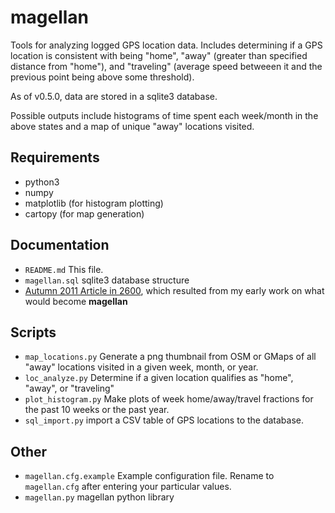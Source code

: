 # magellan

Tools for analyzing logged GPS location data. Includes determining if a GPS location is consistent with being "home", "away" (greater than specified distance from "home"), and "traveling" (average speed betweeen it and the previous point being above some threshold).

As of v0.5.0, data are stored in a sqlite3 database.

Possible outputs include histograms of time spent each week/month in the above states and a map of unique "away" locations visited.

## Requirements

* python3
* numpy
* matplotlib (for histogram plotting)
* cartopy (for map generation)

## Documentation

* `README.md` This file.
* `magellan.sql` sqlite3 database structure
* [Autumn 2011 Article in 2600](https://github.com/privong/magellan/wiki/2600-Article), which resulted from my early work on what would become **magellan**

## Scripts

* `map_locations.py` Generate a png thumbnail from OSM or GMaps of all "away" locations visited in a given week, month, or year.
* `loc_analyze.py` Determine if a given location qualifies as "home", "away", or "traveling"
* `plot_histogram.py` Make plots of week home/away/travel fractions for the past 10 weeks or the past year.
* `sql_import.py` import a CSV table of GPS locations to the database.

## Other

* `magellan.cfg.example` Example configuration file. Rename to ```magellan.cfg``` after entering your particular values.
* `magellan.py` magellan python library
